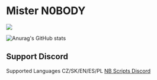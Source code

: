 # Mister N0BODY
![](https://komarev.com/ghpvc/?username=N0BODY2)


![Anurag's GitHub stats](https://github-readme-stats.vercel.app/api?username=N0BODY2&show_icons=true&theme=dracula)


## Support Discord

Supported Languages CZ/SK/EN/ES/PL
[NB Scripts Discord](https://discord.gg/CRm3FQ8d4A)

<!--
**N0BODY2/N0BODY2** is a ✨ _special_ ✨ repository because its `README.md` (this file) appears on your GitHub profile.

Here are some ideas to get you started:

- 🔭 I’m currently working on ...
- 🌱 I’m currently learning ...
- 👯 I’m looking to collaborate on ...
- 🤔 I’m looking for help with ...
- 💬 Ask me about ...
- 📫 How to reach me: ...
- 😄 Pronouns: ...
- ⚡ Fun fact: ...
-->
